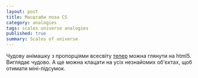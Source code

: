 ```yaml
---
layout: post
title: Масштаби поза CS
category: analogies
tags: scales universe analogies
published: true
summary: Scales of universe
---
```


Чудову анімашку з пропорціями всесвіту [тепер](http://htwins.net/scale2/) можна глянути на  html5. Виглядає чудово. А ще можна клацати на усіх незнайомих об'єктах, щоб отимати міні-підсумок.


